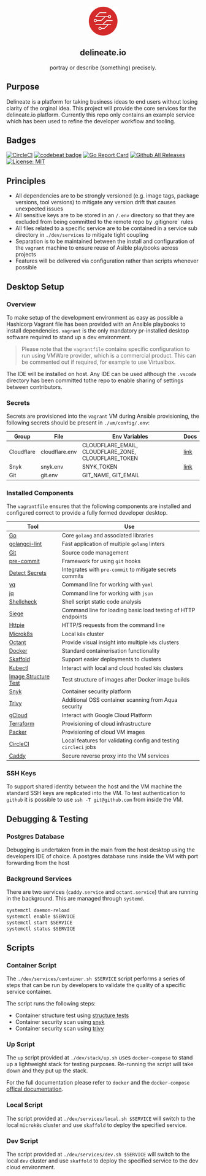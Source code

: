 <p align="center">
  <img alt="delineate.io" src="./assets/logo.png" height="75" />
  <h2 align="center">delineate.io</h2>
  <p align="center">portray or describe (something) precisely.</p>
</p>

## Purpose

Delineate is a platform for taking business ideas to end users without losing clarity of the orginal idea. This project will provide the core services for the delineate.io platform. Currently this repo only contains an example service which has been used to refine the developer workflow and tooling.

## Badges

[![CircleCI](https://circleci.com/gh/delineateio/delineateio.engine.svg?style=shield)](https://circleci.com/gh/delineateio/delineateio.engine)
[![codebeat badge](https://codebeat.co/badges/f382bda1-32b7-406a-b793-9ae515ae8e52)](https://codebeat.co/projects/github-com-delineateio-delineateio-engine-master)
[![Go Report Card](https://goreportcard.com/badge/github.com/delineateio/delineateio.engine)](https://goreportcard.com/report/gtithub.com/delineateio/delineateio.engine)
[![Github All Releases](https://img.shields.io/github/downloads/delineateio/delineateio.engine/total.svg)](https://github.com/delineateio/delineateio.engine/releases)
[![License: MIT](https://img.shields.io/badge/License-MIT-yellow.svg)](https://opensource.org/licenses/MIT)

## Principles

* All dependencies are to be strongly versioned (e.g. image tags, package versions, tool versions) to mitigate any version drift that causes unexpected issues
* All sensitive keys are to be stored in an `/.env` directory so that they are excluded from being committed to the remote repo by .gitignore` rules
* All files related to a specific service are to be contained in a service sub directory in `./dev/services` to mitigate tight coupling
* Separation is to be maintained between the install and configuration of the `vagrant` machine to ensure reuse of Asible playbooks across projects
* Features will be delivered via configuration rather than scripts whenever possible

## Desktop Setup

### Overview

To make setup of the development environment as easy as possible a Hashicorp Vagrant file has been provided with an Ansible playbooks to install dependencies.  `vagrant` is the only mandatory pr-installed desktop software required to stand up a dev environment.

> Please note that the `vagrantfile` contains specific configuration to run using VMWare provider, which is a commercial product.  This can be commented out if required, for example to use Virtualbox.

The IDE will be installed on host. Any IDE can be used although the `.vscode` directory has been committed tothe repo to enable sharing of settings between contributors.

### Secrets

Secrets are provisioned into the `vagrant` VM during Ansible provisioning, the following secrets should be present in `./vm/config/.env`:

|Group|File|Env Variables|Docs|
|---|---|---|---|
|Cloudflare|cloudflare.env|CLOUDFLARE_EMAIL, CLOUDFLARE_ZONE, CLOUDFLARE_TOKEN|[link](https://support.cloudflare.com/hc/en-us/articles/200167836-Managing-API-Tokens-and-Keys)|
|Snyk|snyk.env|SNYK_TOKEN|[link](https://support.snyk.io/hc/en-us/articles/360004037557-Authentication-for-API)|
|Git|git.env|GIT_NAME, GIT_EMAIL||

### Installed Components

The `vagrantfile` ensures that the following components are installed and configured correct to provide a fully formed developer desktop.

|Tool|Use|
|---|---|
|[Go](https://golang.org/)|Core `golang` and associated libraries
|[golangci-lint](https://golangci-lint.run/)|Fast application of multiple `golang` linters|
|[Git](https://git-scm.com/)|Source code management|
|[pre-commit](https://pre-commit.com/)|Framework for using `git` hooks|
|[Detect Secrets](https://github.com/Yelp/detect-secrets)|Integrates with `pre-commit` to mitigate secrets commits|
|[yq](https://github.com/mikefarah/yq)|Command line for working with `yaml`|
|[jq](https://stedolan.github.io/jq/)|Command line for working with `json`|
|[Shellcheck](https://github.com/koalaman/shellcheck)|Shell script static code analysis|
|[Siege](https://github.com/JoeDog/siege)|Command line for loading basic load testing of HTTP endpoints|
|[Httpie](https://httpie.org/)|HTTP/S requests from the command line|
|[Microk8s](https://microk8s.io/)|Local `k8s` cluster|
[Octant](https://octant.dev/)|Provide visual insight into multiple `k8s` clusters|
|[Docker](https://www.docker.com/)|Standard containerisation functionality|
|[Skaffold](https://skaffold.dev/)|Support easier deployments to clusters|
|[Kubectl](https://kubernetes.io/docs/reference/kubectl/overview/)|Interact with local and cloud hosted `k8s` clusters|
|[Image Structure Test](https://github.com/GoogleContainerTools/container-structure-test)|Test structure of images after Docker image builds|
|[Snyk](https://snyk.io/)|Container security platform|
|[Trivy](https://github.com/aquasecurity/trivy)|Additional OSS container scanning from Aqua security|
|[gCloud](https://cloud.google.com/sdk)|Interact with Google Cloud Platform|
|[Terraform](https://www.terraform.io/)|Provisioning of cloud infrastructure|
|[Packer](https://www.packer.io/)|Provisioning of cloud VM images
|[CircleCI](https://circleci.com/docs/2.0/local-cli/)|Local features for validating config and testing `circleci` jobs|
|[Caddy](https://caddyserver.com/)|Secure reverse proxy into the VM services|

### SSH Keys

To support shared identity between the host and the VM machine the standard SSH keys are replicated into the VM. To test authentication to `github` it is possible to use `ssh -T git@github.com` from inside the VM.

## Debugging & Testing

### Postgres Database

Debugging is undertaken from in the main from the host desktop using the developers IDE of choice. A postgres database runs inside the VM with port forwarding from the host

### Background Services

There are two services (`caddy.service` and `octant.service`) that are running in the background.  This are managed through `systemd`.

```shell
systemctl daemon-reload
systemctl enable $SERVICE
systemctl start $SERVICE
systemctl status $SERVICE
```

## Scripts

### Container Script

The `./dev/services/container.sh $SERVICE` script performs a series of steps that can be run by developers to validate the quality of a specific service container.

The script runs the following steps:

* Container structure test using [structure tests](https://github.com/GoogleContainerTools/container-structure-test)
* Container security scan using [snyk](https://snyk.io/)
* Container security scan using [trivy](https://github.com/aquasecurity/trivy)

### Up Script

The `up` script provided at `./dev/stack/up.sh` uses `docker-compose` to stand up a lightweight stack for testing purposes.  Re-running the script will take down and they put up the stack.

For the full documentation please refer to `docker` and the `docker-compose` [offical documentation](https://github.com/docker/compose).

### Local Script

The script provided at `./dev/services/local.sh $SERVICE` will switch to the local `microk8s` cluster and use `skaffold` to deploy the specified service.

### Dev Script

The script provided at `./dev/services/dev.sh $SERVICE` will switch to the local `dev` cluster and use `skaffold` to deploy the specified service to the dev cloud environment.
